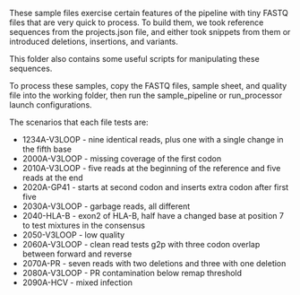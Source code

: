 These sample files exercise certain features of the pipeline with tiny FASTQ
files that are very quick to process. To build them, we took reference
sequences from the projects.json file, and either took snippets from them
or introduced deletions, insertions, and variants.

This folder also contains some useful scripts for manipulating these sequences.

To process these samples, copy the FASTQ files, sample sheet, and quality file
into the working folder, then run the sample_pipeline or run_processor launch
configurations.

The scenarios that each file tests are:

* 1234A-V3LOOP - nine identical reads, plus one with a single change in the
  fifth base
* 2000A-V3LOOP - missing coverage of the first codon
* 2010A-V3LOOP - five reads at the beginning of the reference and five reads at
  the end
* 2020A-GP41 - starts at second codon and inserts extra codon after first five
* 2030A-V3LOOP - garbage reads, all different
* 2040-HLA-B - exon2 of HLA-B, half have a changed base at position 7 to test
  mixtures in the consensus
* 2050-V3LOOP - low quality
* 2060A-V3LOOP - clean read tests g2p with three codon overlap between forward
  and reverse
* 2070A-PR - seven reads with two deletions and three with one deletion
* 2080A-V3LOOP - PR contamination below remap threshold
* 2090A-HCV - mixed infection